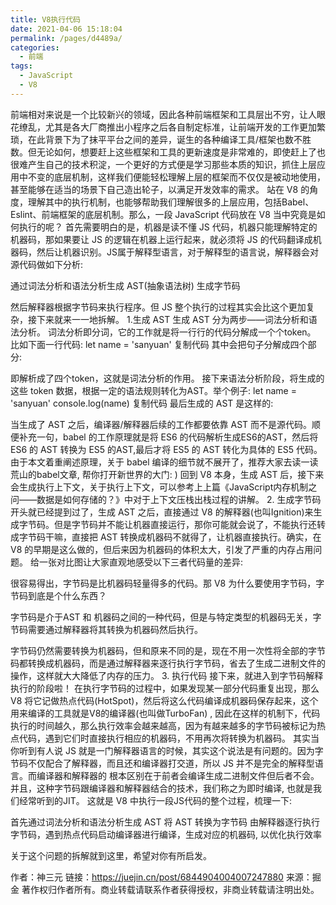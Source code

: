 ```yaml
---
title: V8执行代码
date: 2021-04-06 15:18:04
permalink: /pages/d4489a/
categories:
  - 前端
tags:
  - JavaScript
  - V8
---
```

前端相对来说是一个比较新兴的领域，因此各种前端框架和工具层出不穷，让人眼花缭乱，尤其是各大厂商推出小程序之后各自制定标准，让前端开发的工作更加繁琐，在此背景下为了抹平平台之间的差异，诞生的各种编译工具/框架也数不胜数。但无论如何，想要赶上这些框架和工具的更新速度是非常难的，即使赶上了也很难产生自己的技术积淀，一个更好的方式便是学习那些本质的知识，抓住上层应用中不变的底层机制，这样我们便能轻松理解上层的框架而不仅仅是被动地使用，甚至能够在适当的场景下自己造出轮子，以满足开发效率的需求。
站在 V8 的角度，理解其中的执行机制，也能够帮助我们理解很多的上层应用，包括Babel、Eslint、前端框架的底层机制。那么，一段 JavaScript 代码放在 V8 当中究竟是如何执行的呢？
首先需要明白的是，机器是读不懂 JS 代码，机器只能理解特定的机器码，那如果要让 JS 的逻辑在机器上运行起来，就必须将 JS 的代码翻译成机器码，然后让机器识别。JS属于解释型语言，对于解释型的语言说，解释器会对源代码做如下分析:

通过词法分析和语法分析生成 AST(抽象语法树)
生成字节码

然后解释器根据字节码来执行程序。但 JS 整个执行的过程其实会比这个更加复杂，接下来就来一一地拆解。
1.生成 AST
生成 AST 分为两步——词法分析和语法分析。
词法分析即分词，它的工作就是将一行行的代码分解成一个个token。 比如下面一行代码:
let name = 'sanyuan'
复制代码
其中会把句子分解成四个部分:

即解析成了四个token，这就是词法分析的作用。
接下来语法分析阶段，将生成的这些 token 数据，根据一定的语法规则转化为AST。举个例子:
let name = 'sanyuan'
console.log(name)
复制代码
最后生成的 AST 是这样的:

当生成了 AST 之后，编译器/解释器后续的工作都要依靠 AST 而不是源代码。顺便补充一句，babel 的工作原理就是将 ES6 的代码解析生成ES6的AST，然后将 ES6 的 AST 转换为 ES5 的AST,最后才将 ES5 的 AST 转化为具体的 ES5 代码。由于本文着重阐述原理，关于 babel 编译的细节就不展开了，推荐大家去读一读荒山的babel文章, 帮你打开新世界的大门: )
回到 V8 本身，生成 AST 后，接下来会生成执行上下文，关于执行上下文，可以参考上上篇《JavaScript内存机制之问——数据是如何存储的？》中对于上下文压栈出栈过程的讲解。
2. 生成字节码
开头就已经提到过了，生成 AST 之后，直接通过 V8 的解释器(也叫Ignition)来生成字节码。但是字节码并不能让机器直接运行，那你可能就会说了，不能执行还转成字节码干嘛，直接把 AST 转换成机器码不就得了，让机器直接执行。确实，在 V8 的早期是这么做的，但后来因为机器码的体积太大，引发了严重的内存占用问题。
给一张对比图让大家直观地感受以下三者代码量的差异:

很容易得出，字节码是比机器码轻量得多的代码。那 V8 为什么要使用字节码，字节码到底是个什么东西？

字节码是介于AST 和 机器码之间的一种代码，但是与特定类型的机器码无关，字节码需要通过解释器将其转换为机器码然后执行。

字节码仍然需要转换为机器码，但和原来不同的是，现在不用一次性将全部的字节码都转换成机器码，而是通过解释器来逐行执行字节码，省去了生成二进制文件的操作，这样就大大降低了内存的压力。
3. 执行代码
接下来，就进入到字节码解释执行的阶段啦！
在执行字节码的过程中，如果发现某一部分代码重复出现，那么 V8 将它记做热点代码(HotSpot)，然后将这么代码编译成机器码保存起来，这个用来编译的工具就是V8的编译器(也叫做TurboFan)
, 因此在这样的机制下，代码执行的时间越久，那么执行效率会越来越高，因为有越来越多的字节码被标记为热点代码，遇到它们时直接执行相应的机器码，不用再次将转换为机器码。
其实当你听到有人说 JS 就是一门解释器语言的时候，其实这个说法是有问题的。因为字节码不仅配合了解释器，而且还和编译器打交道，所以 JS 并不是完全的解释型语言。而编译器和解释器的
根本区别在于前者会编译生成二进制文件但后者不会。
并且，这种字节码跟编译器和解释器结合的技术，我们称之为即时编译, 也就是我们经常听到的JIT。
这就是 V8 中执行一段JS代码的整个过程，梳理一下:

首先通过词法分析和语法分析生成 AST
将 AST 转换为字节码
由解释器逐行执行字节码，遇到热点代码启动编译器进行编译，生成对应的机器码, 以优化执行效率

关于这个问题的拆解就到这里，希望对你有所启发。

作者：神三元
链接：https://juejin.cn/post/6844904004007247880
来源：掘金
著作权归作者所有。商业转载请联系作者获得授权，非商业转载请注明出处。